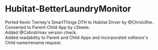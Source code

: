 # Hubitat-BetterLaundryMonitor

<p>Ported Kevin Tierney's SmartThings DTH to Hubitat Driver by @ChrisUthe.
<br>Converted to Parent-Child App by cSteele.
<br>Added @CobraVmax version check.
<br>Added readability to Parent and Child Apps and incorporated xxKeoxx's Child name/rename request.
  
